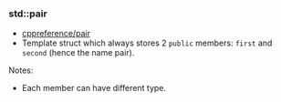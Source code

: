 ### std::pair
* [cppreference/pair](https://en.cppreference.com/w/cpp/utility/pair)
* Template struct which always stores 2 `public` members: `first` and `second` (hence the name pair).

Notes:
* Each member can have different type.
